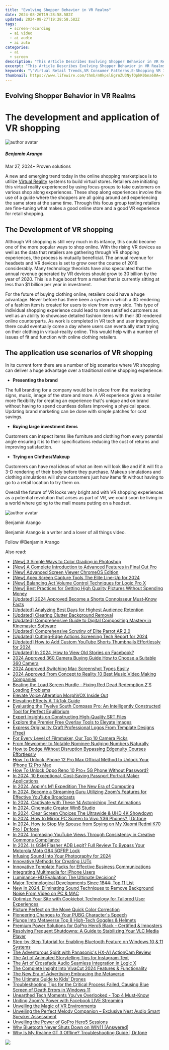 ```yaml
---
title: "Evolving Shopper Behavior in VR Realms"
date: 2024-08-26T19:28:58.582Z
updated: 2024-08-27T19:28:58.582Z
tags: 
  - screen-recording
  - ai video
  - ai audio
  - ai auto
categories: 
  - ai
  - screen
description: "This Article Describes Evolving Shopper Behavior in VR Realms"
excerpt: "This Article Describes Evolving Shopper Behavior in VR Realms"
keywords: "\"Virtual Retail Trends,VR Consumer Patterns,E-Shopping VR Impact,Immersive Shopping Shifts,Retail VR Adoption,VR Shopper Dynamics,Online Shopping Virtual Experience\""
thumbnail: https://www.lifewire.com/thmb/m0kpslEgrnZU3NyfOpkK0bna68A=/400x300/filters:no_upscale():max_bytes(150000):strip_icc()/Textingonphone_TomWerner_Getty_2-62b312ba24ad42a5b0bbc0c0c0ac1ddb.jpg
---
```


## Evolving Shopper Behavior in VR Realms

# The development and application of VR shopping

![author avatar](https://images.wondershare.com/filmora/article-images/benjamin-arango-author.jpg)

##### Benjamin Arango

 Mar 27, 2024• Proven solutions

 A new and emerging trend today in the online shopping marketplace is to utilize [Virtual Reality](https://tools.techidaily.com/wondershare/filmora/download/) systems to build virtual stores. Retailers are initiating this virtual reality experienced by using focus groups to take customers on various shop along experiences. These shop along experiences involve the use of a guide where the shoppers are all going around and experiencing the same store at the same time. Through this focus group testing retailers are fine-tuning what makes a good online store and a good VR experience for retail shopping.

## The Development of VR shopping

 Although VR shopping is still very much in its infancy, this could become one of the more popular ways to shop online. With the rising VR devices as well as the data that retailers are gathering through VR shopping experiences, the process is mutually beneficial. The annual revenue for headsets and VR devices is set to grow over the course of 2016 considerably. Many technology theorists have also speculated that the annual revenue generated by VR devices should grow to 30 billion by the year of 2020\. This is a huge boost from a market that is currently sitting at less than $1 billion per year in investment.

 For the future of buying clothing online, retailers could have a huge advantage. Never before has there been a system in which a 3D rendering of a fashion item is created for users to view from every side. This type of individual shopping experience could lead to more satisfied customers as well as an ability to showcase detailed fashion items with their 3D rendered online counterparts. As work is completed in VR tech and user integration, there could eventually come a day where users can eventually start trying on their clothing in virtual-reality online. This would help with a number of issues of fit and function with online clothing retailers.

## The application use scenarios of VR shopping

 In its current form there are a number of big scenarios where VR shopping can deliver a huge advantage over a traditional online shopping experience:

* **Presenting the brand**

 The full branding for a company would be in place from the marketing signs, music, image of the store and more. A VR experience gives a retailer more flexibility for creating an experience that's unique and on brand without having to spend countless dollars improving a physical space. Updating brand marketing can be done with simple patches for cost savings.

* **Buying large investment items**

 Customers can inspect items like furniture and clothing from every potential angle ensuring it is to their specifications reducing the cost of returns and improving satisfaction.

* **Trying on Clothes/Makeup**

 Customers can have real ideas of what an item will look like and if it will fit a 3-D rendering of their body before they purchase. Makeup simulations and clothing simulations will show customers just how items fit without having to go to a retail location to try them on.

 Overall the future of VR looks very bright and with VR shopping experiences as a potential revolution that arises as part of VR, we could soon be living in a world where going to the mall means putting on a headset.

![author avatar](https://images.wondershare.com/filmora/article-images/benjamin-arango-author.jpg)

Benjamin Arango

Benjamin Arango is a writer and a lover of all things video.

Follow @Benjamin Arango

<span class="atpl-alsoreadstyle">Also read:</span>
<div><ul>
<li><a href="https://extra-lessons.techidaily.com/new-3-simple-ways-to-color-grading-in-photoshop/"><u>[New] 3 Simple Ways to Color Grading in Photoshop</u></a></li>
<li><a href="https://extra-information.techidaily.com/new-a-complete-introduction-to-advanced-features-in-final-cut-pro/"><u>[New] A Complete Introduction to Advanced Features in Final Cut Pro</u></a></li>
<li><a href="https://desktop-recording.techidaily.com/new-advanced-screen-viewer-chromeos-edition/"><u>[New] Advanced Screen Viewer  ChromeOS Edition</u></a></li>
<li><a href="https://on-screen-recording.techidaily.com/new-apex-screen-capture-tools-the-elite-line-up-for-2024/"><u>[New] Apex Screen Capture Tools  The Elite Line-Up for 2024</u></a></li>
<li><a href="https://extra-lessons.techidaily.com/new-balancing-act-volume-control-techniques-for-logic-pro-x/"><u>[New] Balancing Act  Volume Control Techniques for Logic Pro X</u></a></li>
<li><a href="https://extra-lessons.techidaily.com/new-best-practices-for-getting-high-quality-pictures-without-spending-money/"><u>[New] Best Practices for Getting High Quality Pictures Without Spending Money</u></a></li>
<li><a href="https://facebook-video-share.techidaily.com/updated-2024-approved-become-a-shorts-connoisseur-must-know-facts/"><u>[Updated] 2024 Approved  Become a Shorts Connoisseur  Must-Know Facts</u></a></li>
<li><a href="https://extra-lessons.techidaily.com/updated-analyzing-best-days-for-highest-audience-retention/"><u>[Updated] Analyzing Best Days for Highest Audience Retention</u></a></li>
<li><a href="https://extra-lessons.techidaily.com/updated-clearing-clutter-background-removal/"><u>[Updated] Clearing Clutter  Background Removal</u></a></li>
<li><a href="https://extra-lessons.techidaily.com/updated-comprehensive-guide-to-digital-compositing-mastery-in-kinemaster-software/"><u>[Updated] Comprehensive Guide to Digital Compositing Mastery in Kinemaster Software</u></a></li>
<li><a href="https://extra-lessons.techidaily.com/updated-comprehensive-scrutiny-of-elite-parrot-ar-20/"><u>[Updated] Comprehensive Scrutiny of Elite Parrot AR 2.0</u></a></li>
<li><a href="https://screen-activity-recording.techidaily.com/updated-cutting-edge-actions-screening-tech-report-for-2024/"><u>[Updated] Cutting-Edge Actions Screening Tech Report for 2024</u></a></li>
<li><a href="https://eaxpv-info.techidaily.com/updated-how-to-add-custom-youtube-shorts-thumbnails-effortlessly-for-2024/"><u>[Updated] How to Add Custom YouTube Shorts Thumbnails Effortlessly for 2024</u></a></li>
<li><a href="https://facebook-video-files.techidaily.com/updated-in-2024-how-to-view-old-stories-on-facebook/"><u>[Updated] In 2024, How to View Old Stories on Facebook?</u></a></li>
<li><a href="https://fox-hovers.techidaily.com/2024-approved-360-camera-buying-guide-how-to-choose-a-suitable-360-camera/"><u>2024 Approved  360 Camera Buying Guide  How to Choose a Suitable 360 Camera</u></a></li>
<li><a href="https://video-screen-grab.techidaily.com/2024-approved-switching-mac-screenshot-types-easily/"><u>2024 Approved  Switching Mac Screenshot Types Easily</u></a></li>
<li><a href="https://ai-vdieo-software.techidaily.com/2024-approved-from-concept-to-reality-10-best-music-video-making-companies/"><u>2024 Approved From Concept to Reality 10 Best Music Video Making Companies</u></a></li>
<li><a href="https://win-able.techidaily.com/beating-the-load-screen-hurdle-fixing-red-dead-redemption-2s-loading-problems/"><u>Beating the Load Screen Hurdle - Fixing Red Dead Redemption 2'S Loading Problems</u></a></li>
<li><a href="https://extra-lessons.techidaily.com/elevate-voice-alteration-morphvox-inside-out/"><u>Elevate Voice Alteration  MorphVOX Inside Out</u></a></li>
<li><a href="https://extra-lessons.techidaily.com/elevating-effects-a-tiktok-guide/"><u>Elevating Effects  A TikTok Guide</u></a></li>
<li><a href="https://extra-lessons.techidaily.com/evaluating-the-twelve-south-compass-pro-an-intelligently-constructed-tool-for-perfect-equilibrium/"><u>Evaluating the Twelve South Compass Pro: An Intelligently Constructed Tool for Perfect Equilibrium</u></a></li>
<li><a href="https://extra-lessons.techidaily.com/expert-insights-on-constructing-high-quality-srt-files/"><u>Expert Insights on Constructing High-Quality SRT Files</u></a></li>
<li><a href="https://extra-lessons.techidaily.com/explore-the-premier-free-overlay-tools-to-elevate-images/"><u>Explore the Premier Free Overlay Tools to Elevate Images</u></a></li>
<li><a href="https://extra-lessons.techidaily.com/express-originality-craft-professional-logos-from-template-designs-free/"><u>Express Originality  Craft Professional Logos From Template Designs (Free)</u></a></li>
<li><a href="https://extra-lessons.techidaily.com/for-every-level-of-filmmaker-our-top-10-camera-picks/"><u>For Every Level of Filmmaker, Our Top 10 Camera Picks</u></a></li>
<li><a href="https://extra-lessons.techidaily.com/from-newcomer-to-notable-nominee-nudging-numbers-naturally/"><u>From Newcomer to Notable Nominee  Nudging Numbers Naturally</u></a></li>
<li><a href="https://extra-information.techidaily.com/how-to-dodge-without-disruption-bypassing-edgenuity-courses-effortlessly/"><u>How to Dodge Without Disruption  Bypassing Edgenuity Courses Effortlessly</u></a></li>
<li><a href="https://sim-unlock.techidaily.com/how-to-unlock-iphone-12-pro-max-official-method-to-unlock-your-iphone-12-pro-max-by-drfone-ios/"><u>How To Unlock iPhone 12 Pro Max Official Method to Unlock Your iPhone 12 Pro Max</u></a></li>
<li><a href="https://easy-unlock-android.techidaily.com/how-to-unlock-oppo-reno-10-proplus-5g-phone-without-password-by-drfone-android/"><u>How To Unlock Oppo Reno 10 Pro+ 5G Phone Without Password?</u></a></li>
<li><a href="https://extra-lessons.techidaily.com/in-2024-10-exceptional-cost-saving-passport-portrait-maker-applications/"><u>In 2024, 10 Exceptional, Cost-Saving Passport Portrait Maker Applications</u></a></li>
<li><a href="https://extra-lessons.techidaily.com/in-2024-apples-m1-expedition-the-new-era-of-computing/"><u>In 2024, Apple's M1 Expedition  The New Era of Computing</u></a></li>
<li><a href="https://extra-lessons.techidaily.com/in-2024-become-a-streaming-guru-utilizing-zooms-features-for-effective-youtube-broadcasts/"><u>In 2024, Become a Streaming Guru  Utilizing Zoom's Features for Effective YouTube Broadcasts</u></a></li>
<li><a href="https://extra-lessons.techidaily.com/in-2024-captivate-with-these-14-astonishing-text-animations/"><u>In 2024, Captivate with These 14 Astonishing Text Animations</u></a></li>
<li><a href="https://extra-lessons.techidaily.com/in-2024-cinematic-creator-win8-studio/"><u>In 2024, Cinematic Creator Win8 Studio</u></a></li>
<li><a href="https://extra-lessons.techidaily.com/in-2024-clear-screen-choices-the-ultrawide-and-uhd-4k-showdown/"><u>In 2024, Clear Screen Choices  The Ultrawide & UHD 4K Showdown</u></a></li>
<li><a href="https://screen-mirror.techidaily.com/in-2024-how-to-mirror-pc-screen-to-vivo-y36-phones-drfone-by-drfone-android/"><u>In 2024, How to Mirror PC Screen to Vivo Y36 Phones? | Dr.fone</u></a></li>
<li><a href="https://blog-min.techidaily.com/in-2024-how-to-stop-my-spouse-from-spying-on-my-xiaomi-redmi-k70-pro-drfone-by-drfone-virtual-android/"><u>In 2024, How to Stop My Spouse from Spying on My Xiaomi Redmi K70 Pro | Dr.fone</u></a></li>
<li><a href="https://youtube-help.techidaily.com/in-2024-increasing-youtube-views-through-consistency-in-creative-commons-compliance/"><u>In 2024, Increasing YouTube Views Through Consistency in Creative Commons Compliance</u></a></li>
<li><a href="https://android-frp.techidaily.com/in-2024-is-gsm-flasher-adb-legit-full-review-to-bypass-your-motorola-moto-g84-5gfrp-lock-by-drfone-android/"><u>In 2024, Is GSM Flasher ADB Legit? Full Review To Bypass Your Motorola Moto G84 5GFRP Lock</u></a></li>
<li><a href="https://article-files.techidaily.com/infusing-sound-into-your-photography-for-2024/"><u>Infusing Sound Into Your Photography for 2024</u></a></li>
<li><a href="https://extra-lessons.techidaily.com/innovative-methods-for-creating-luts/"><u>Innovative Methods for Creating LUTs</u></a></li>
<li><a href="https://extra-lessons.techidaily.com/innovative-template-packs-for-effective-business-communications/"><u>Innovative Template Packs for Effective Business Communications</u></a></li>
<li><a href="https://extra-lessons.techidaily.com/integrating-multimedia-for-iphone-users/"><u>Integrating Multimedia for iPhone Users</u></a></li>
<li><a href="https://extra-lessons.techidaily.com/luminance-hd-evaluation-the-ultimate-decision/"><u>Luminance-HD Evaluation  The Ultimate Decision?</u></a></li>
<li><a href="https://tech-renaissance.techidaily.com/major-technological-developments-since-1844-top-11-list/"><u>Major Technological Developments Since 1844: Top 11 List</u></a></li>
<li><a href="https://voice-adjusting.techidaily.com/new-in-2024-eliminating-sound-techniques-to-remove-background-noise-from-video-on-pc-and-mac/"><u>New In 2024, Eliminating Sound Techniques to Remove Background Noise From Video on PC & MAC</u></a></li>
<li><a href="https://solve-info.techidaily.com/optimize-your-site-with-cookiebot-technology-for-tailored-user-experiences/"><u>Optimize Your Site with Cookiebot Technology for Tailored User Experiences</u></a></li>
<li><a href="https://extra-information.techidaily.com/picture-perfect-on-the-move-quick-color-correction/"><u>Picture Perfect on the Move  Quick Color Correction</u></a></li>
<li><a href="https://extra-lessons.techidaily.com/pioneering-changes-to-your-pubg-characters-speech/"><u>Pioneering Changes to Your PUBG Character's Speech</u></a></li>
<li><a href="https://extra-lessons.techidaily.com/plunge-into-metaverse-top-8-high-tech-goggles-and-helmets/"><u>Plunge Into Metaverse  Top 8 High-Tech Goggles & Helmets</u></a></li>
<li><a href="https://extra-lessons.techidaily.com/premium-power-solutions-for-gopro-hero5-black-certified-and-imposters/"><u>Premium Power Solutions for GoPro Hero5 Black - Certified & Imposters</u></a></li>
<li><a href="https://win-answers.techidaily.com/resolving-frequent-shutdowns-a-guide-to-stabilizing-your-vlc-media-player/"><u>Resolving Frequent Shutdowns: A Guide to Stabilizing Your VLC Media Player</u></a></li>
<li><a href="https://common-error.techidaily.com/step-by-step-tutorial-for-enabling-bluetooth-feature-on-windows-10-and-11-systems/"><u>Step-by-Step Tutorial for Enabling Bluetooth Feature on Windows 10 & 11 Systems</u></a></li>
<li><a href="https://extra-lessons.techidaily.com/the-adventurous-spirit-with-panasonics-hx-a1-actioncam-review/"><u>The Adventurous Spirit with Panasonic's HX-A1 ActionCam Review</u></a></li>
<li><a href="https://extra-lessons.techidaily.com/the-art-of-animated-storytelling-tips-for-instagram-text/"><u>The Art of Animated Storytelling  Tips for Instagram Text</u></a></li>
<li><a href="https://extra-lessons.techidaily.com/the-art-of-crossfade-audio-seamless-integration-in-logic-x/"><u>The Art of Crossfade Audio  Seamless Integration in Logic X</u></a></li>
<li><a href="https://extra-lessons.techidaily.com/the-complete-insight-into-vivacut-2024-features-and-functionality/"><u>The Complete Insight Into VivaCut 2024 Features & Functionality</u></a></li>
<li><a href="https://extra-lessons.techidaily.com/the-new-era-of-advertising-embracing-the-metaverse/"><u>The New Era of Advertising  Embracing the Metaverse</u></a></li>
<li><a href="https://extra-lessons.techidaily.com/the-ultimate-guide-to-kids-drones/"><u>The Ultimate Guide to Kids' Drones</u></a></li>
<li><a href="https://blue-screen-error.techidaily.com/troubleshooting-tips-for-the-critical-process-failed-causing-blue-screen-of-death-errors-in-windows-11/"><u>Troubleshooting Tips for the Critical Process Failed, Causing Blue Screen of Death Errors in Windows 11</u></a></li>
<li><a href="https://facebook.techidaily.com/1719153819023-unearthed-tech-moments-youve-overlooked-top-4-must-know/"><u>Unearthed Tech Moments You've Overlooked - Top 4 Must-Know</u></a></li>
<li><a href="https://extra-lessons.techidaily.com/uniting-zooms-power-with-facebook-live-streaming/"><u>Uniting Zoom's Power with Facebook LIVE Streaming</u></a></li>
<li><a href="https://extra-lessons.techidaily.com/unveiling-the-magic-of-vr-environments/"><u>Unveiling the Magic of VR Environments</u></a></li>
<li><a href="https://buynow-tips.techidaily.com/unveiling-the-perfect-melody-companion-exclusive-nest-audio-smart-speaker-assessment/"><u>Unveiling the Perfect Melody Companion – Exclusive Nest Audio Smart Speaker Assessment</u></a></li>
<li><a href="https://extra-lessons.techidaily.com/unveiling-the-power-of-gopro-hero5-sessions/"><u>Unveiling the Power of GoPro Hero5 Sessions</u></a></li>
<li><a href="https://ai-live-streaming.techidaily.com/why-bluetooth-never-shuts-down-on-win11-answered/"><u>Why Bluetooth Never Shuts Down on WIN11 [Answered]</u></a></li>
<li><a href="https://howto.techidaily.com/why-is-my-realme-gt-3-offline-troubleshooting-guide-drfone-by-drfone-fix-android-problems-fix-android-problems/"><u>Why Is My Realme GT 3 Offline? Troubleshooting Guide | Dr.fone</u></a></li>
</ul></div>

<ins class="adsbygoogle"
      style="display:block"
      data-ad-client="ca-pub-7571918770474297"
      data-ad-slot="8358498916"
      data-ad-format="auto"
      data-full-width-responsive="true"></ins>
<!-- affiliate ads begin -->
<a href="https://secure.2checkout.com/order/checkout.php?PRODS=37100474&QTY=1&AFFILIATE=108875&CART=1"><img src="https://awario.com/images/pages/index/img-platform-ui-1280@1x.avif" border="0"></a>
<!-- affiliate ads end -->